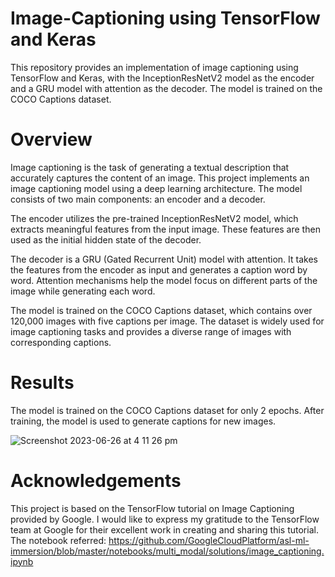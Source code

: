 # Image-Captioning using TensorFlow and Keras
This repository provides an implementation of image captioning using TensorFlow and Keras, with the InceptionResNetV2 model as the encoder and a GRU model with attention as the decoder. The model is trained on the COCO Captions dataset.

# Overview
Image captioning is the task of generating a textual description that accurately captures the content of an image. This project implements an image captioning model using a deep learning architecture. The model consists of two main components: an encoder and a decoder.

The encoder utilizes the pre-trained InceptionResNetV2 model, which extracts meaningful features from the input image. These features are then used as the initial hidden state of the decoder.

The decoder is a GRU (Gated Recurrent Unit) model with attention. It takes the features from the encoder as input and generates a caption word by word. Attention mechanisms help the model focus on different parts of the image while generating each word.

The model is trained on the COCO Captions dataset, which contains over 120,000 images with five captions per image. The dataset is widely used for image captioning tasks and provides a diverse range of images with corresponding captions.

# Results
The model is trained on the COCO Captions dataset for only 2 epochs. After training, the model is used to generate captions for new images.

![Screenshot 2023-06-26 at 4 11 26 pm](https://github.com/erictom97/Image-Captioning/assets/40288848/cb56821a-1320-4310-8eab-6acf6c903fe4)

# Acknowledgements
This project is based on the TensorFlow tutorial on Image Captioning provided by Google. I would like to express my gratitude to the TensorFlow team at Google for their excellent work in creating and sharing this tutorial.
The notebook referred: https://github.com/GoogleCloudPlatform/asl-ml-immersion/blob/master/notebooks/multi_modal/solutions/image_captioning.ipynb
